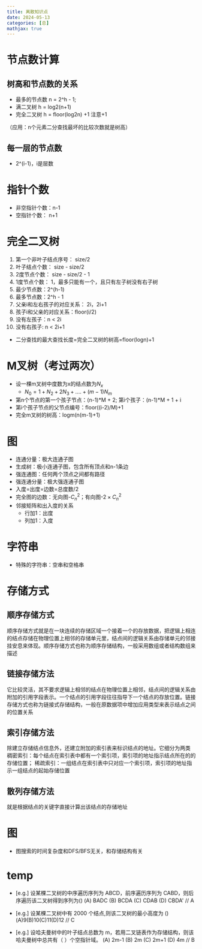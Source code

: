 ```yaml
---
title: 离散知识点
date: 2024-05-13
categories: [总]
mathjax: true
---
```


# 节点数计算
## 树高和节点数的关系
- 最多的节点数 n = 2^h - 1;
- 满二叉树 h = log2(n+1) 
- 完全二叉树 h = floor(log2n) +1 注意+1

（应用：n个元素二分查找最坏的比较次数就是树高）

## 每一层的节点数
- 2^(i-1)，i是层数


# 指针个数
- 非空指针个数：n-1
- 空指针个数： n+1


# 完全二叉树
1. 第一个非叶子结点序号： size/2
2. 叶子结点个数： size - size/2
3. 2度节点个数： size - size/2 - 1
4. 1度节点个数： 1，最多只能有一个，且只有左子树没有右子树
5. 最少节点数：2^(h-1)
6. 最多节点数：2^h - 1
7. 父亲i和左右孩子的对应关系： 2i，2i+1
8. 孩子i和父亲的对应关系：floor(i/2)
9. 没有左孩子：n < 2i
10. 没有右孩子: n < 2i+1
- 二分查找的最大查找长度=完全二叉树的树高=floor(logn)+1

# M叉树（考过两次）
- 设一棵m叉树中度数为x的结点数为$N_x$
    - $N_0 = 1 + N_2 + 2N_3 + .... + (m-1)N_m$
- 第n个节点的第一个孩子节点：(n-1)*M + 2; 第i个孩子：(n-1)*M + 1 + i
-  第i个孩子节点的父节点编号：floor((i-2)/M)+1
-  完全m叉树的树高：logm(n(m-1)+1)

# 图
- 连通分量：极大连通子图
- 生成树：极小连通子图，包含所有顶点和n-1条边
- 强连通图：任何两个顶点之间都有路径
- 强连通分量：极大强连通子图
- 入度=出度=边数=总度数/2
- 完全图的边数：无向图-$C_n^2$；有向图-$2×C_n^2$
- 邻接矩阵和出入度的关系
    - 行加1：出度
    - 列加1：入度

# 字符串
- 特殊的字符串：空串和空格串


# 存储方式
## 顺序存储方式
顺序存储方式就是在一块连续的存储区域一个接着一个的存放数据，把逻辑上相连的结点存储在物理位置上相邻的存储单元里，结点间的逻辑关系由存储单元的邻接挂安息来体现。顺序存储方式也称为顺序存储结构，一般采用数组或者结构数组来描述

## 链接存储方法
它比较灵活，其不要求逻辑上相邻的结点在物理位置上相邻，结点间的逻辑关系由附加的引用字段表示。一个结点的引用字段往往指导下一个结点的存放位置。链接存储方式也称为链接式存储结构，一般在原数据项中增加应用类型来表示结点之间的位置关系

## 索引存储方法
除建立存储结点信息外，还建立附加的索引表来标识结点的地址。它细分为两类
稠密索引：每个结点在索引表中都有一个索引项，索引项的地址指示结点所在的的存储位置；
稀疏索引：一组结点在索引表中只对应一个索引项，索引项的地址指示一组结点的起始存储位置

## 散列存储方法
就是根据结点的关键字直接计算出该结点的存储地址


# 图
- 图搜索的时间复杂度和DFS/BFS无关，和存储结构有关

# temp
- [e.g.] 设某棵二叉树的中序遍历序列为 ABCD，前序遍历序列为 CABD，则后序遍历该二叉树得到序列为()
(A) BADC (B) BCDA (C) CDAB (D) CBDA'
// A

- [e.g.] 设某棵二叉树中有 2000 个结点,则该二叉树的最小高度为 ()
(A)9(B)10(C)11(D)12
// C

- [e.g.] 设哈夫曼树中的叶子结点总数为 m，若用二叉链表作为存储结构，则该哈夫曼树中总共有（ ）个空指针域。
(A) 2m-1 (B) 2m (C) 2m+1 (D) 4m
    // B
